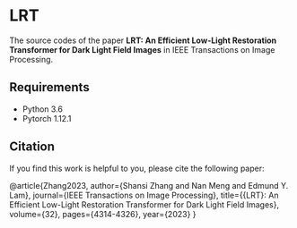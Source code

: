 # LRT

The source codes of the paper **LRT: An Efficient Low-Light Restoration Transformer for Dark Light Field Images** in IEEE Transactions on Image Processing.

## Requirements

* Python 3.6
* Pytorch 1.12.1

## Citation

If you find this work is helpful to you, please cite the following paper:

@article{Zhang2023,
author={Shansi Zhang and Nan Meng and Edmund Y. Lam},
journal={IEEE Transactions on Image Processing}, 
title={{LRT}: An Efficient Low-Light Restoration Transformer for Dark Light Field Images}, 
volume={32},
pages={4314-4326},
year={2023}
}







